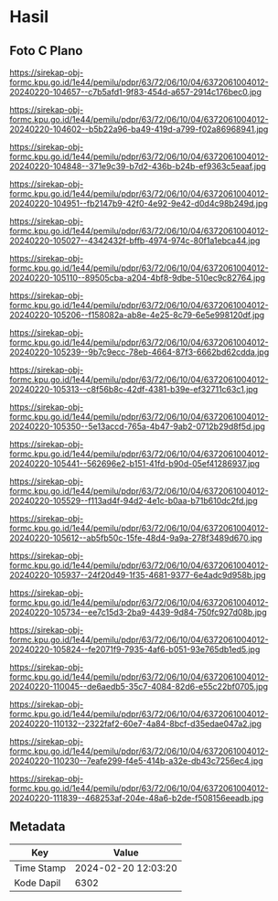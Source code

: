 # Hasil

## Foto C Plano

https://sirekap-obj-formc.kpu.go.id/1e44/pemilu/pdpr/63/72/06/10/04/6372061004012-20240220-104657--c7b5afd1-9f83-454d-a657-2914c176bec0.jpg

https://sirekap-obj-formc.kpu.go.id/1e44/pemilu/pdpr/63/72/06/10/04/6372061004012-20240220-104602--b5b22a96-ba49-419d-a799-f02a86968941.jpg

https://sirekap-obj-formc.kpu.go.id/1e44/pemilu/pdpr/63/72/06/10/04/6372061004012-20240220-104848--371e9c39-b7d2-436b-b24b-ef9363c5eaaf.jpg

https://sirekap-obj-formc.kpu.go.id/1e44/pemilu/pdpr/63/72/06/10/04/6372061004012-20240220-104951--fb2147b9-42f0-4e92-9e42-d0d4c98b249d.jpg

https://sirekap-obj-formc.kpu.go.id/1e44/pemilu/pdpr/63/72/06/10/04/6372061004012-20240220-105027--4342432f-bffb-4974-974c-80f1a1ebca44.jpg

https://sirekap-obj-formc.kpu.go.id/1e44/pemilu/pdpr/63/72/06/10/04/6372061004012-20240220-105110--89505cba-a204-4bf8-9dbe-510ec9c82764.jpg

https://sirekap-obj-formc.kpu.go.id/1e44/pemilu/pdpr/63/72/06/10/04/6372061004012-20240220-105206--f158082a-ab8e-4e25-8c79-6e5e998120df.jpg

https://sirekap-obj-formc.kpu.go.id/1e44/pemilu/pdpr/63/72/06/10/04/6372061004012-20240220-105239--9b7c9ecc-78eb-4664-87f3-6662bd62cdda.jpg

https://sirekap-obj-formc.kpu.go.id/1e44/pemilu/pdpr/63/72/06/10/04/6372061004012-20240220-105313--c8f56b8c-42df-4381-b39e-ef32711c63c1.jpg

https://sirekap-obj-formc.kpu.go.id/1e44/pemilu/pdpr/63/72/06/10/04/6372061004012-20240220-105350--5e13accd-765a-4b47-9ab2-0712b29d8f5d.jpg

https://sirekap-obj-formc.kpu.go.id/1e44/pemilu/pdpr/63/72/06/10/04/6372061004012-20240220-105441--562696e2-b151-41fd-b90d-05ef41286937.jpg

https://sirekap-obj-formc.kpu.go.id/1e44/pemilu/pdpr/63/72/06/10/04/6372061004012-20240220-105529--f113ad4f-94d2-4e1c-b0aa-b71b610dc2fd.jpg

https://sirekap-obj-formc.kpu.go.id/1e44/pemilu/pdpr/63/72/06/10/04/6372061004012-20240220-105612--ab5fb50c-15fe-48d4-9a9a-278f3489d670.jpg

https://sirekap-obj-formc.kpu.go.id/1e44/pemilu/pdpr/63/72/06/10/04/6372061004012-20240220-105937--24f20d49-1f35-4681-9377-6e4adc9d958b.jpg

https://sirekap-obj-formc.kpu.go.id/1e44/pemilu/pdpr/63/72/06/10/04/6372061004012-20240220-105734--ee7c15d3-2ba9-4439-9d84-750fc927d08b.jpg

https://sirekap-obj-formc.kpu.go.id/1e44/pemilu/pdpr/63/72/06/10/04/6372061004012-20240220-105824--fe2071f9-7935-4af6-b051-93e765db1ed5.jpg

https://sirekap-obj-formc.kpu.go.id/1e44/pemilu/pdpr/63/72/06/10/04/6372061004012-20240220-110045--de6aedb5-35c7-4084-82d6-e55c22bf0705.jpg

https://sirekap-obj-formc.kpu.go.id/1e44/pemilu/pdpr/63/72/06/10/04/6372061004012-20240220-110132--2322faf2-60e7-4a84-8bcf-d35edae047a2.jpg

https://sirekap-obj-formc.kpu.go.id/1e44/pemilu/pdpr/63/72/06/10/04/6372061004012-20240220-110230--7eafe299-f4e5-414b-a32e-db43c7256ec4.jpg

https://sirekap-obj-formc.kpu.go.id/1e44/pemilu/pdpr/63/72/06/10/04/6372061004012-20240220-111839--468253af-204e-48a6-b2de-f508156eeadb.jpg


## Metadata

| Key        | Value               |
| ---------- | ------------------- |
| Time Stamp | 2024-02-20 12:03:20 |
| Kode Dapil | 6302                |



